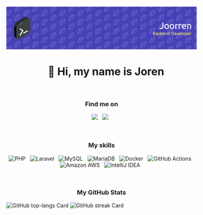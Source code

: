 ![👋 Hi, my name is Joren](header.png)

<div id="toc">
  <ul align="center" style="list-style: none">
    <summary>
      <h1>
        👋 Hi, my name is Joren
      </h1>
    </summary>
  </ul>
</div>

&nbsp;

**<h3 align="center">Find me on</h3>** 
<p align="center"><a href="https://github.com/Joorren" target="_blank"><img src="https://img.shields.io/badge/GitHub-100000?style=flat&logo=github&logoColor=white" height="32" style="margin-right: 8px"></a> <a href="https://www.linkedin.com/in/Joorren" target="_blank"><img src="https://img.shields.io/badge/LinkedIn-0077B5?style=flat&logo=linkedin&logoColor=white" height="32" style="margin-right: 8px"></a></p>

&nbsp;

 **<h3 align="center">My skills</h3>**

<p align="center"><img src="https://img.shields.io/badge/PHP-777BB4?logo=php&logoColor=white" height="32" alt="PHP" style="margin-right: 8px"> <img src="https://img.shields.io/badge/Laravel-F05032?logo=laravel&logoColor=white" height="32" alt="Laravel" style="margin-right: 8px"> <img src="https://img.shields.io/badge/MySQL-4479A1?logo=mysql&logoColor=white" height="32" alt="MySQL" style="margin-right: 8px"> <img src="https://img.shields.io/badge/MariaDB-003545?logo=mariadb&logoColor=white" height="32" alt="MariaDB" style="margin-right: 8px"> <img src="https://img.shields.io/badge/Docker-2496ED?logo=docker&logoColor=white" height="32" alt="Docker" style="margin-right: 8px"> <img src="https://img.shields.io/badge/GitHub_Actions-2088FF?logo=github-actions&logoColor=white" height="32" alt="GitHub Actions" style="margin-right: 8px"> <img src="https://img.shields.io/badge/Amazon_AWS-232F3E?logo=amazon-aws&logoColor=white" height="32" alt="Amazon AWS" style="margin-right: 8px"> <img src="https://img.shields.io/badge/IntelliJ_IDEA-000000?logo=intellij-idea&logoColor=white" height="32" alt="IntelliJ IDEA" style="margin-right: 8px"></p>

&nbsp;

 **<h3 align="center">My GitHub Stats</h3>**

<p align="left">
  <img width="48%" src="https://github-readme-stats.vercel.app/api/top-langs?username=Joorren&theme=default&cache_seconds=1800&border_radius=4&hide_title=false&layout=compact&langs_count=5&card_width=400&hide_progress=false" alt="GitHub top-langs Card" />
  <img width="48%" src="https://streak-stats.demolab.com/?user=Joorren&theme=default&hide_border=false&border_radius=4.5&date_format=M+j%5B%2C+Y%5D&mode=daily&disable_animations=false&hide_total_contributions=false&hide_current_streak=false&hide_longest_streak=false&exclude_days=&locale=en&card_height=200" alt="GitHub streak Card" />
</p>

